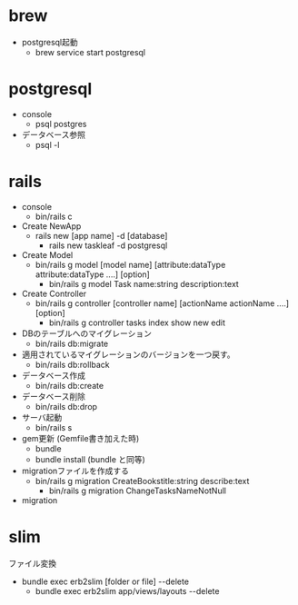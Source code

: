 # brew 
- postgresql起動
  - brew service start postgresql

# postgresql
- console
  - psql postgres
- データベース参照
  - psql -l

# rails 
- console
  - bin/rails c
- Create NewApp
  - rails new [app name] -d [database]
    - rails new taskleaf -d postgresql
- Create Model
  - bin/rails g model [model name] [attribute:dataType attribute:dataType ....] [option]
    - bin/rails g model Task name:string description:text
- Create Controller 
  - bin/rails g controller [controller name] [actionName actionName ....] [option]
    - bin/rails g controller tasks index show new edit
- DBのテーブルへのマイグレーション
  - bin/rails db:migrate
- 適用されているマイグレーションのバージョンを一つ戻す。
  - bin/rails db:rollback
- データベース作成
  - bin/rails db:create
- データベース削除
  - bin/rails db:drop
- サーバ起動
  - bin/rails s
- gem更新 (Gemfile書き加えた時)
  - bundle
  - bundle install (bundle と同等)
- migrationファイルを作成する
  - bin/rails g migration CreateBookstitle:string describe:text
    - bin/rails g migration ChangeTasksNameNotNull
- migration
# slim
ファイル変換
- bundle exec erb2slim [folder or file] --delete
  - bundle exec erb2slim app/views/layouts --delete